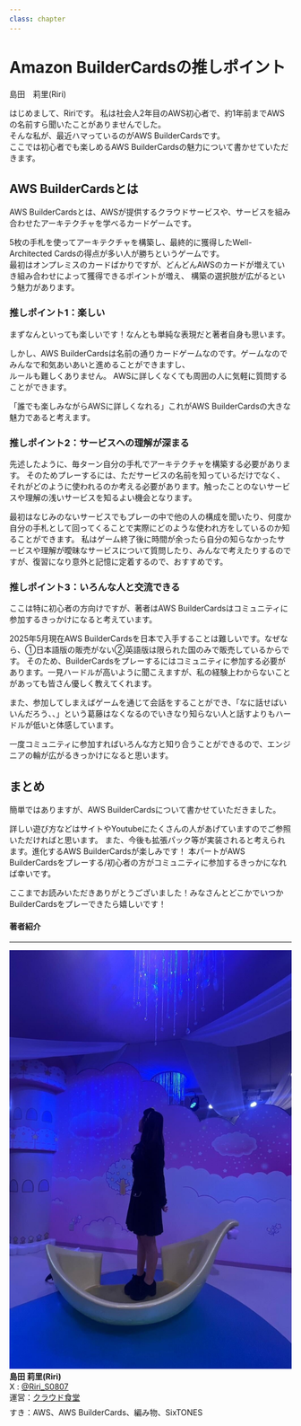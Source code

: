 ```yaml
---
class: chapter
---
```

 # Amazon BuilderCardsの推しポイント

 <div class="flush-right">
 島田　莉里(Riri)
 </div>


 はじめまして、Ririです。
 私は社会人2年目のAWS初心者で、約1年前までAWSの名前すら聞いたことがありませんでした。     
 そんな私が、最近ハマっているのがAWS BuilderCardsです。     
 ここでは初心者でも楽しめるAWS BuilderCardsの魅力について書かせていただきます。

 ## AWS BuilderCardsとは
 AWS BuilderCardsとは、AWSが提供するクラウドサービスや、サービスを組み合わせたアーキテクチャを学べるカードゲームです。

 5枚の手札を使ってアーキテクチャを構築し、最終的に獲得したWell-Architected Cardsの得点が多い人が勝ちというゲームです。    
 最初はオンプレミスのカードばかりですが、どんどんAWSのカードが増えていき組み合わせによって獲得できるポイントが増え、
 構築の選択肢が広がるという魅力があります。

 ### 推しポイント1：楽しい
 まずなんといっても楽しいです！なんとも単純な表現だと著者自身も思います。
 
 しかし、AWS BuilderCardsは名前の通りカードゲームなのです。ゲームなのでみんなで和気あいあいと進めることができますし、  
 ルールも難しくありません。 AWSに詳しくなくても周囲の人に気軽に質問することができます。
 
 「誰でも楽しみながらAWSに詳しくなれる」これがAWS BuilderCardsの大きな魅力であると考えます。

 ### 推しポイント2：サービスへの理解が深まる
 先述したように、毎ターン自分の手札でアーキテクチャを構築する必要があります。 そのためプレーするには、ただサービスの名前を知っているだけでなく、
 それがどのように使われるのか考える必要があります。触ったことのないサービスや理解の浅いサービスを知るよい機会となります。
 
 最初はなじみのないサービスでもプレーの中で他の人の構成を聞いたり、何度か自分の手札として回ってくることで実際にどのような使われ方をしているのか知ることができます。
 私はゲーム終了後に時間が余ったら自分の知らなかったサービスや理解が曖昧なサービスについて質問したり、みんなで考えたりするのですが、復習になり意外と記憶に定着するので、おすすめです。

 ### 推しポイント3：いろんな人と交流できる
 ここは特に初心者の方向けですが、著者はAWS BuilderCardsはコミュニティに参加するきっかけになると考えています。
 
 2025年5月現在AWS BuilderCardsを日本で入手することは難しいです。なぜなら、①日本語版の販売がない②英語版は限られた国のみで販売しているからです。
 そのため、BuilderCardsをプレーするにはコミュニティに参加する必要があります。一見ハードルが高いように聞こえますが、私の経験上わからないことがあっても皆さん優しく教えてくれます。

 また、参加してしまえばゲームを通じて会話をすることができ、「なに話せばいいんだろう、、」という葛藤はなくなるのでいきなり知らない人と話すよりもハードルが低いと体感しています。

 一度コミュニティに参加すればいろんな方と知り合うことができるので、エンジニアの輪が広がるきっかけになると思います。

 ## まとめ
 簡単ではありますが、AWS BuilderCardsについて書かせていただきました。

 詳しい遊び方などはサイトやYoutubeにたくさんの人があげていますのでご参照いただければと思います。
 また、今後も拡張パック等が実装されると考えられます。進化するAWS BuilderCardsが楽しみです！
 本パートがAWS BuilderCardsをプレーする/初心者の方がコミュニティに参加するきっかになれば幸いです。

 ここまでお読みいただきありがとうございました！みなさんとどこかでいつかBuilderCardsをプレーできたら嬉しいです！

 #### 著者紹介

 ---
 
 <div class="author-profile">
	    <img src="images/riri.jpg">
      <div>
          <div>
             <b>島田 莉里(Riri)</b></br> 
             X : <a href="https://x.com/Riri_S0807">@Riri_S0807</a></br>
             運営：<a href="https://cloud-shokudo.connpass.com/">クラウド食堂</a>
          </div>
      </div>
 </div>
 <p style="margin-top: 0.5em; margin-bottom: 2em;">
 すき：AWS、AWS BuilderCards、編み物、SixTONES
 </p>

 